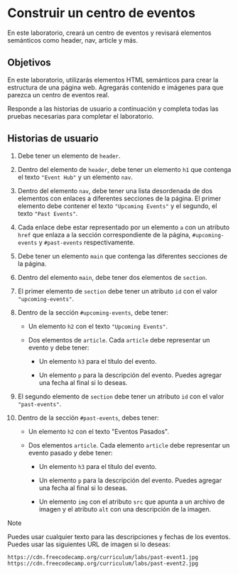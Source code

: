 # Construir un centro de eventos

En este laboratorio, creará un centro de eventos y revisará elementos semánticos como header, nav, article y más.

## Objetivos

En este laboratorio, utilizarás elementos HTML semánticos para crear la estructura de una página web. Agregarás contenido e imágenes para que parezca un centro de eventos real.

Responde a las historias de usuario a continuación y completa todas las pruebas necesarias para completar el laboratorio.

## Historias de usuario

1. Debe tener un elemento de `header`.

1. Dentro del elemento de `header`, debe tener un elemento `h1` que contenga el texto `"Event Hub"` y un elemento `nav`.

1. Dentro del elemento `nav`, debe tener una lista desordenada de dos elementos con enlaces a diferentes secciones de la página. El primer elemento debe contener el texto `"Upcoming Events"` y el segundo, el texto `"Past Events"`.

1. Cada enlace debe estar representado por un elemento `a` con un atributo `href` que enlaza a la sección correspondiente de la página, `#upcoming-events` y `#past-events` respectivamente.

1. Debe tener un elemento `main` que contenga las diferentes secciones de la página.

1. Dentro del elemento `main`, debe tener dos elementos de `section`.

1. El primer elemento de `section` debe tener un atributo `id` con el valor `"upcoming-events"`.

1. Dentro de la sección `#upcoming-events`, debe tener:

    - Un elemento `h2` con el texto `"Upcoming Events"`.

    - Dos elementos de `article`. Cada `article` debe representar un evento y debe tener:

      - Un elemento `h3` para el título del evento.

      - Un elemento `p` para la descripción del evento. Puedes agregar una fecha al final si lo deseas.

1. El segundo elemento de `section` debe tener un atributo `id` con el valor `"past-events"`.

1. Dentro de la sección `#past-events`, debes tener:

    - Un elemento `h2` con el texto "Eventos Pasados".

    - Dos elementos `article`. Cada elemento `article` debe representar un evento pasado y debe tener:

      - Un elemento `h3` para el título del evento.

      - Un elemento `p` para la descripción del evento. Puedes agregar una fecha al final si lo deseas.

      - Un elemento `img` con el atributo `src` que apunta a un archivo de imagen y el atributo `alt` con una descripción de la imagen.

>[!NOTE]
> Puedes usar cualquier texto para las descripciones y fechas de los eventos. Puedes usar las siguientes URL de imagen si lo deseas:

`https://cdn.freecodecamp.org/curriculum/labs/past-event1.jpg`
`https://cdn.freecodecamp.org/curriculum/labs/past-event2.jpg`
